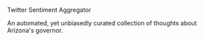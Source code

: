 Twitter Sentiment Aggregator

An automated, yet unbiasedly curated collection of thoughts about Arizona's governor. 
